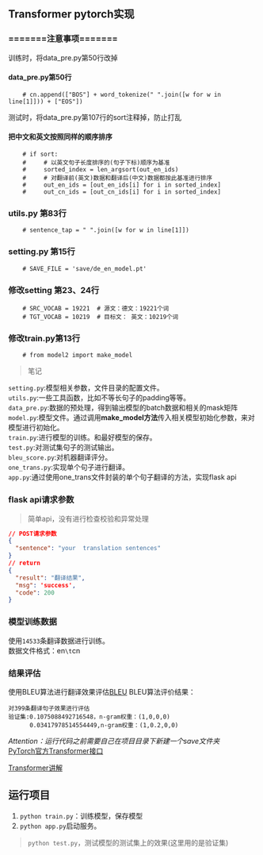 ## Transformer pytorch实现  
### =======注意事项=======
训练时，将data_pre.py第50行改掉
#### data_pre.py第50行
        # cn.append(["BOS"] + word_tokenize(" ".join([w for w in line[1]])) + ["EOS"])

测试时，将data_pre.py第107行的sort注释掉，防止打乱
#### 把中文和英文按照同样的顺序排序
        # if sort:
        #     # 以英文句子长度排序的(句子下标)顺序为基准
        #     sorted_index = len_argsort(out_en_ids)
        #     # 对翻译前(英文)数据和翻译后(中文)数据都按此基准进行排序
        #     out_en_ids = [out_en_ids[i] for i in sorted_index]
        #     out_cn_ids = [out_cn_ids[i] for i in sorted_index]

### utils.py 第83行
        # sentence_tap = " ".join([w for w in line[1]])
### setting.py 第15行
        # SAVE_FILE = 'save/de_en_model.pt'
### 修改setting 第23、24行
        # SRC_VOCAB = 19221  # 源文：德文：19221个词
        # TGT_VOCAB = 10219  # 目标文： 英文：10219个词
### 修改train.py第13行
        # from model2 import make_model


> 笔记

`setting.py`:模型相关参数，文件目录的配置文件。  
`utils.py`:一些工具函数，比如不等长句子的padding等等。  
`data_pre.py`:数据的预处理，得到输出模型的batch数据和相关的mask矩阵  
`model.py`:模型文件。通过调用**make_model方法**传入相关模型初始化参数，来对模型进行初始化。  
`train.py`:进行模型的训练。和最好模型的保存。  
`test.py`:对测试集句子的测试输出。  
`bleu_score.py`:对机器翻译评分。  
`one_trans.py`:实现单个句子进行翻译。  
`app.py`:通过使用one_trans文件封装的单个句子翻译的方法，实现flask api  


### flask api请求参数
> 简单api，没有进行检查校验和异常处理
```json
// POST请求参数
{
  "sentence": "your  translation sentences"
}
// return
{
  "result": "翻译结果",
  "msg": 'success',
  "code": 200
}
```

### 模型训练数据
使用`14533`条翻译数据进行训练。  
数据文件格式：en`\t`cn
  

### 结果评估
使用BLEU算法进行翻译效果评估[BLEU](https://www.cnblogs.com/by-dream/p/7679284.html)
BLEU算法评价结果：  
    
    对399条翻译句子效果进行评估
    验证集:0.1075088492716548，n-gram权重：(1,0,0,0)
          0.03417978514554449,n-gram权重：(1,0.2,0,0)
          
*Attention：运行代码之前需要自己在项目目录下新建一个save文件夹*  
[PyTorch官方Transformer接口](https://pytorch.org/docs/stable/generated/torch.nn.Transformer.html)   

[Transformer讲解](https://www.tzer.top/index.php/archives/25/)


## 运行项目
1. `python train.py`：训练模型，保存模型
2. `python app.py`启动服务。
> `python test.py`，测试模型的测试集上的效果(这里用的是验证集)
